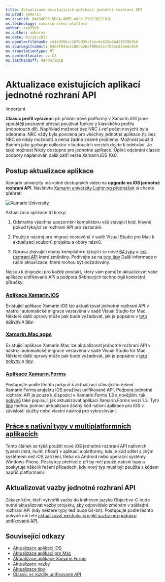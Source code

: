 ```yaml
---
title: Aktualizace existujících aplikací jednotné rozhraní API
ms.prod: xamarin
ms.assetid: 8A654C95-5DCA-4BB5-A582-F96C2BECC81C
ms.technology: xamarin-cross-platform
author: asb3993
ms.author: amburns
ms.date: 03/29/2017
ms.openlocfilehash: ca14d35bcc167bd35cf1ec9e822e86421579b7b8
ms.sourcegitcommit: 945df041e2180cb20af08b83cc703ecd1aedc6b0
ms.translationtype: MT
ms.contentlocale: cs-CZ
ms.lasthandoff: 04/04/2018
---
```

# <a name="updating-existing-apps-to-the-unified-api"></a>Aktualizace existujících aplikací jednotné rozhraní API

> [!IMPORTANT]
> **Classic profil vyřazení:** při přidání nové platformy v Xamarin.iOS jsme spouštějí postupně přestat používat funkce z klasického profilu (monotouch.dll). Například možnost bez NRC (-ref počet nových) byla odebrána. NRC vždy byla povolená pro všechny jednotná aplikace (tj. bez NRC se nikdy možnost) a nemá žádné známé problémy. Možnost použití Boehm jako garbage collector v budoucích verzích dojde k odebrání. Je také možnost Nikdy dostupné pro jednotné aplikace. Úplné odebrání classic podpory naplánován další patří verze Xamarin.iOS 10.0.




## <a name="how-to-update-your-apps"></a>Postup aktualizace aplikace

Xamarin univerzity má volně dostupných video na **upgrade na iOS jednotné rozhraní API**. Navštivte [Xamarin univerzity Lightning přednášek](http://university.xamarin.com/lightninglectures) si chcete přehrát!

[ ![](updating-apps-images/xamu-video-sml.png "Xamarin University")](http://university.xamarin.com/lightninglectures)

Aktualizace aplikace tři kroky:

1. Odstraňte všechna upozornění kompilátoru váš stávající kód, hlavně pokud týkající se rozhraní API pro zastaralé.

2. Použijte nástroj pro migraci vestavěná v sadě Visual Studio pro Mac k aktualizaci souborů projektu a obory názvů.

3. Oprava zbývající chyby kompilátoru týkající se nové [64 typy](~/cross-platform/macios/nativetypes.md) a [jiná rozhraní API](~/cross-platform/macios/unified/index.md#deprecated-typos) které změněny. Podívejte se na [tyto tipy](~/cross-platform/macios/unified/updating-tips.md) Další informace o ruční aktualizace, které mohou být požadovány.

Nejsou k dispozici pro každý produkt, který vám pomůže aktualizovat vaše aplikace unifikované API a podpora 64bitových technologií konkrétní příručky:

### <a name="xamarinios-appscross-platformmaciosunifiedupdating-ios-appsmd"></a>[Aplikace Xamarin.iOS](~/cross-platform/macios/unified/updating-ios-apps.md)

Existující aplikace Xamarin.iOS lze aktualizovat jednotné rozhraní API v nástroji automatické migrace vestavěná v sadě Visual Studio for Mac. Některé další opravy může pak bude vyžadovat, jak je popsáno v [tyto pokyny](~/cross-platform/macios/unified/updating-ios-apps.md) a [tipy](~/cross-platform/macios/unified/updating-tips.md).

###  <a name="xamarinmac-appscross-platformmaciosunifiedupdating-mac-appsmd"></a>[Xamarin.Mac apps](~/cross-platform/macios/unified/updating-mac-apps.md)

Existující aplikace Xamarin.Mac lze aktualizovat jednotné rozhraní API v nástroji automatické migrace vestavěná v sadě Visual Studio for Mac. Některé další opravy může pak bude vyžadovat, jak je popsáno v [tyto pokyny](~/cross-platform/macios/unified/updating-mac-apps.md) a [tipy](~/cross-platform/macios/unified/updating-tips.md).

###  <a name="xamarinforms-appscross-platformmaciosunifiedupdating-xamarin-forms-appsmd"></a>[Aplikace Xamarin.Forms](~/cross-platform/macios/unified/updating-xamarin-forms-apps.md)

Postupujte podle těchto pokynů k aktualizaci stávajícího řešení Xamarin.Forms projektu iOS používat unifikované API. Podpora jednotné rozhraní API je pouze k dispozici v Xamarin.Forms 1.3 a novějším, tak [pokynů](~/cross-platform/macios/unified/updating-xamarin-forms-apps.md) také popisují, jak aktualizovat aplikaci Xamarin.Forms verzi 1.3. Tyto [tipy](~/cross-platform/macios/unified/updating-tips.md) mohou pomoci aktualizace žádný kód nativní aplikace pro iOS v závislostí služby nebo vlastní nástroji pro vykreslování.

## <a name="working-with-native-types-in-cross-platform-appscross-platformmaciosnativetypesmd"></a>[Práce s nativní typy v multiplatformních aplikacích](~/cross-platform/macios/nativetypes.md)

Tento článek se týká použití nové iOS jednotné rozhraní API nativních typech (nint, nuint, nfloat) v aplikaci a platformy, kde je kód sdílet s jiným systémem než iOS zařízení, třeba na Android nebo operační systémy Windows Phone. Poskytuje přehled o při by měl použít nativní typy a poskytuje několik řešení případech, kdy nový typ musí být použita s kódem napříč platformami.

## <a name="update-bindings-to-the-unified-api"></a>Aktualizovat vazby jednotné rozhraní API

Zákazníkům, kteří vytvořili vazby do knihoven jazyka Objective-C bude nutné aktualizovat vazby projektu, aby odpovídalo změnám v základní rozhraní API (kdy některé typy teď bude 64-bit).
Postupujte podle těchto pokynů můžete [aktualizovat existující projekt vazby pro podporu unifikované API](~/cross-platform/macios/unified/update-binding.md).




## <a name="related-links"></a>Související odkazy

- [Aktualizace aplikací iOS](~/cross-platform/macios/unified/updating-ios-apps.md)
- [Aktualizace aplikací pro Mac](~/cross-platform/macios/unified/updating-mac-apps.md)
- [Aktualizace aplikace Xamarin.Forms](~/cross-platform/macios/unified/updating-xamarin-forms-apps.md)
- [Aktualizace vazby](~/cross-platform/macios/unified/update-binding.md)
- [Aktualizace tipy](~/cross-platform/macios/unified/updating-tips.md)
- [Classic vs rozdíly unifikované API](https://developer.xamarin.com/releases/ios/api_changes/classic-vs-unified-8.6.0/)
